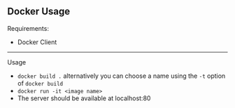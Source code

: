 ## Docker Usage

Requirements:

- Docker Client

---

Usage

- `docker build .` alternatively you can choose a name using the `-t` option of `docker build`
- `docker run -it <image name>`
- The server should be available at localhost:80
